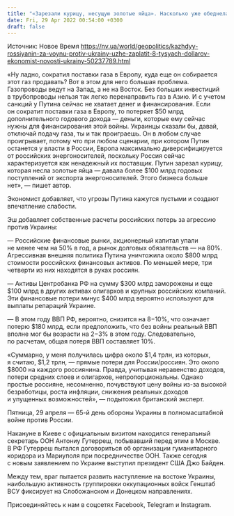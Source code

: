 ```yaml
---
title: "«Зарезали курицу, несущую золотые яйца». Насколько уже обеднела Россия из-за войны против Украины"
date: Fri, 29 Apr 2022 00:54:00 +0300
draft: false
---
```

Источник: Новое Время https://nv.ua/world/geopolitics/kazhdyy-rossiyanin-za-voynu-protiv-ukrainy-uzhe-zaplatit-8-tysyach-dollarov-ekonomist-novosti-ukrainy-50237789.html


«Ну ладно, сократил поставки газа в Европу, куда еще он собирается этот газ продавать? Вот в этом для него большая проблема. Газопроводы ведут на Запад, а не на Восток. Без больших инвестиций в трубопроводы нельзя так легко перенаправить газ в Азию. И с учетом санкций у Путина сейчас не хватает денег и финансирования. Если он сократит поставки газа в Европу, то потеряет $50 млрд дополнительного годового дохода — деньги, которые ему сейчас нужны для финансирования этой войны. Украинцы сказали бы, давай, отключай подачу газа, ты и так проиграешь. Он в любом случае проигрывает, потому что при любом сценарии, при котором Путин останется у власти в России, Европа максимально диверсифицируется от российских энергоносителей, поскольку Россия сейчас характеризуется как ненадежный их поставщик. Путин зарезал курицу, которая несла золотые яйца — давала более $100 млрд годовых поступлений от экспорта энергоносителей. Этого бизнеса больше нет», — пишет автор.

Экономист добавляет, что угрозы Путина кажутся пустыми и создают впечатление слабости.

Эш добавляет собственные расчеты российских потерь за агрессию против Украины:

— Российские финансовые рынки, акционерный капитал упали не менее чем на 50% в год, а рынок долговых обязательств — на 80%. Агрессивная внешняя политика Путина уничтожила около $800 млрд стоимости российских финансовых активов. По меньшей мере, три четверти из них находятся в руках россиян.

— Активы Центробанка РФ на сумму $300 млрд заморожены и еще $100 млрд в других активах олигархов и крупных российских компаний. Эти финансовые потери минус $400 млрд вероятно используют для выплаты репараций Украине.

— В этом году ВВП РФ, вероятно, снизится на 8−10%, что означает потерю $180 млрд, если предположить, что без войны реальный ВВП вполне мог бы возрасти на 2−3% в этом году. Следовательно, по расчетам, общая потеря ВВП составляет 10%.

«Суммарно, у меня получилась цифра около $1,4 трлн, из которых, я считаю, $1,2 трлн, — прямые потери для России/россиян. Это около $8000 на каждого россиянина. Правда, учитывая неравенство доходов, потери средних слоев и олигархов, непропорциональны. Однако простые россияне, несомненно, почувствуют цену войны из-за высокой безработицы, роста инфляции, снижения реальных доходов и упущенных возможностей», — подытожил британский эксперт.

Пятница, 29 апреля — 65-й день обороны Украины в полномасштабной войне против России.

Накануне в Киеве с официальным визитом находился генеральный секретарь ООН Антониу Гутерреш, побывавший перед этим в Москве. В РФ Гутерреш пытался договориться об организации гуманитарного коридора из Мариуполя при посредничестве ООН. Также сегодня с новым заявлением по Украине выступил президент США Джо Байден.

Между тем, враг пытается развить наступление на востоке Украины, наибольшую активность группировки оккупационных войск Генштаб ВСУ фиксирует на Слобожанском и Донецком направлениях.

Присоединяйтесь к нам в соцсетях Facebook, Telegram и Instagram.

